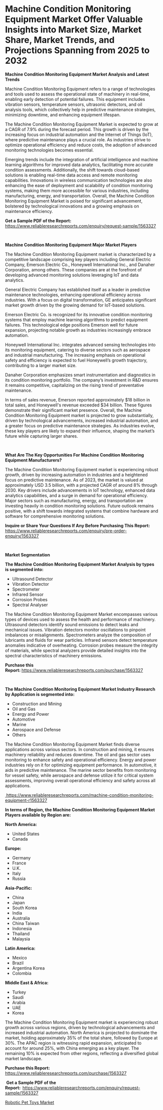 <p><h1>Machine Condition Monitoring Equipment Market Offer Valuable Insights into Market Size, Market Share, Market Trends, and Projections Spanning from 2025 to 2032</h1></p><p><strong>Machine Condition Monitoring Equipment Market Analysis and Latest Trends</strong></p>
<p><p>Machine Condition Monitoring Equipment refers to a range of technologies and tools used to assess the operational state of machinery in real-time, enabling early detection of potential failures. This equipment includes vibration sensors, temperature sensors, ultrasonic detectors, and oil analysis tools, which collectively help in predictive maintenance strategies, minimizing downtime, and enhancing equipment lifespan.</p><p>The Machine Condition Monitoring Equipment Market is expected to grow at a CAGR of 7.9% during the forecast period. This growth is driven by the increasing focus on industrial automation and the Internet of Things (IoT), where predictive maintenance plays a crucial role. As industries strive to optimize operational efficiency and reduce costs, the adoption of advanced monitoring technologies becomes essential.</p><p>Emerging trends include the integration of artificial intelligence and machine learning algorithms for improved data analytics, facilitating more accurate condition assessments. Additionally, the shift towards cloud-based solutions is enabling real-time data access and remote monitoring capabilities. Innovations in wireless communication technologies are also enhancing the ease of deployment and scalability of condition monitoring systems, making them more accessible for various industries, including manufacturing, energy, and transportation. Overall, the Machine Condition Monitoring Equipment Market is poised for significant advancement, bolstered by technological innovations and a growing emphasis on maintenance efficiency.</p></p>
<p><strong>Get a Sample PDF of the Report:&nbsp;</strong> <a href="https://www.reliableresearchreports.com/enquiry/request-sample/1563327?utm_campaign=2487&utm_medium=2&utm_source=Github&utm_content=ia&utm_term=11042025&utm_id=machine-condition-monitoring-equipment">https://www.reliableresearchreports.com/enquiry/request-sample/1563327</a></p>
<p>&nbsp;</p>
<p><strong>Machine Condition Monitoring Equipment Major Market Players</strong></p>
<p><p>The Machine Condition Monitoring Equipment market is characterized by a competitive landscape comprising key players including General Electric Company, Emerson Electric Co., Honeywell International Inc., and Danaher Corporation, among others. These companies are at the forefront of developing advanced monitoring solutions leveraging IoT and data analytics.</p><p>General Electric Company has established itself as a leader in predictive maintenance technologies, enhancing operational efficiency across industries. With a focus on digital transformation, GE anticipates significant market growth driven by the growing demand for IoT-based solutions.</p><p>Emerson Electric Co. is recognized for its innovative condition monitoring systems that employ machine learning algorithms to predict equipment failures. This technological edge positions Emerson well for future expansion, projecting notable growth as industries increasingly embrace automation.</p><p>Honeywell International Inc. integrates advanced sensing technologies into its monitoring equipment, catering to diverse sectors such as aerospace and industrial manufacturing. The increasing emphasis on operational safety and efficiency is expected to fuel Honeywell’s growth trajectory, contributing to a larger market size.</p><p>Danaher Corporation emphasizes smart instrumentation and diagnostics in its condition monitoring portfolio. The company’s investment in R&D ensures it remains competitive, capitalizing on the rising trend of preventative maintenance.</p><p>In terms of sales revenue, Emerson reported approximately $18 billion in total sales, and Honeywell's revenue exceeded $34 billion. These figures demonstrate their significant market presence. Overall, the Machine Condition Monitoring Equipment market is projected to grow substantially, driven by technological advancements, increased industrial automation, and a greater focus on predictive maintenance strategies. As industries evolve, these key players are likely to expand their influence, shaping the market’s future while capturing larger shares.</p></p>
<p>&nbsp;</p>
<p><strong>What Are The Key Opportunities For Machine Condition Monitoring Equipment Manufacturers?</strong></p>
<p><p>The Machine Condition Monitoring Equipment market is experiencing robust growth, driven by increasing automation in industries and a heightened focus on predictive maintenance. As of 2023, the market is valued at approximately USD 3.5 billion, with a projected CAGR of around 8% through 2030. Key drivers include advancements in IoT technology, enhanced data analytics capabilities, and a surge in demand for operational efficiency. Major sectors such as manufacturing, energy, and transportation are investing heavily in condition monitoring solutions. Future outlook remains positive, with a shift towards integrated systems that combine hardware and software for comprehensive monitoring solutions.</p></p>
<p><strong>Inquire or Share Your Questions If Any Before Purchasing This Report:</strong> <a href="https://www.reliableresearchreports.com/enquiry/pre-order-enquiry/1563327?utm_campaign=2487&utm_medium=2&utm_source=Github&utm_content=ia&utm_term=11042025&utm_id=machine-condition-monitoring-equipment">https://www.reliableresearchreports.com/enquiry/pre-order-enquiry/1563327</a></p>
<p>&nbsp;</p>
<p><strong>Market Segmentation</strong></p>
<p><strong>The Machine Condition Monitoring Equipment Market Analysis by types is segmented into:</strong></p>
<p><ul><li>Ultrasound Detector</li><li>Vibration Detector</li><li>Spectrometer</li><li>Infrared Sensor</li><li>Corrosion Probes</li><li>Spectral Analyser</li></ul></p>
<p><p>The Machine Condition Monitoring Equipment Market encompasses various types of devices used to assess the health and performance of machinery. Ultrasound detectors identify sound emissions to detect leaks and mechanical issues. Vibration detectors monitor oscillations to pinpoint imbalances or misalignments. Spectrometers analyze the composition of lubricants and fluids for wear particles. Infrared sensors detect temperature anomalies indicative of overheating. Corrosion probes measure the integrity of materials, while spectral analyzers provide detailed insights into the spectral characteristics of machinery emissions.</p></p>
<p><strong>Purchase this Report:&nbsp;</strong><a href="https://www.reliableresearchreports.com/purchase/1563327?utm_campaign=2487&utm_medium=2&utm_source=Github&utm_content=ia&utm_term=11042025&utm_id=machine-condition-monitoring-equipment">https://www.reliableresearchreports.com/purchase/1563327</a></p>
<p>&nbsp;</p>
<p><strong>The Machine Condition Monitoring Equipment Market Industry Research by Application is segmented into:</strong></p>
<p><ul><li>Construction and Mining</li><li>Oil and Gas</li><li>Energy and Power</li><li>Automotive</li><li>Marine</li><li>Aerospace and Defense</li><li>Others</li></ul></p>
<p><p>The Machine Condition Monitoring Equipment Market finds diverse applications across various sectors. In construction and mining, it ensures machinery reliability and reduces downtime. The oil and gas sector uses monitoring to enhance safety and operational efficiency. Energy and power industries rely on it for optimizing equipment performance. In automotive, it aids in predictive maintenance. The marine sector benefits from monitoring for vessel safety, while aerospace and defense utilize it for critical system assessments, improving overall operational efficiency and safety across all applications.</p></p>
<p><a href="https://www.reliableresearchreports.com/machine-condition-monitoring-equipment-r1563327?utm_campaign=2487&utm_medium=2&utm_source=Github&utm_content=ia&utm_term=11042025&utm_id=machine-condition-monitoring-equipment">&nbsp;https://www.reliableresearchreports.com/machine-condition-monitoring-equipment-r1563327</a></p>
<p><strong>In terms of Region, the Machine Condition Monitoring Equipment Market Players available by Region are:</strong></p>
<p>
    <p> <strong> North America: </strong>
        <ul>
            <li>United States</li>
            <li>Canada</li>
        </ul>
        </p> 
    <p> <strong> Europe: </strong>
        <ul>
            <li>Germany</li>
            <li>France</li>
            <li>U.K.</li>
            <li>Italy</li>
            <li>Russia</li>
        </ul>
        </p> 
    <p> <strong> Asia-Pacific: </strong>
        <ul>
            <li>China</li>
            <li>Japan</li>
            <li>South Korea</li>
            <li>India</li>
            <li>Australia</li>
            <li>China Taiwan</li>
            <li>Indonesia</li>
            <li>Thailand</li>
            <li>Malaysia</li>
        </ul>
        </p> 
    <p> <strong> Latin America: </strong>
        <ul>
            <li>Mexico</li>
            <li>Brazil</li>
            <li>Argentina Korea</li>
            <li>Colombia</li>
        </ul>
        </p> 
    <p> <strong> Middle East & Africa: </strong>
        <ul>
            <li>Turkey</li>
            <li>Saudi</li>
            <li>Arabia</li>
            <li>UAE</li>
            <li>Korea</li>
        </ul>
    </p>
    </p>
<p><p>The Machine Condition Monitoring Equipment market is experiencing robust growth across various regions, driven by technological advancements and increased industrial automation. North America is projected to dominate the market, holding approximately 35% of the total share, followed by Europe at 30%. The APAC region is witnessing rapid expansion, anticipated to account for around 25%, with China emerging as a key player. The remaining 10% is expected from other regions, reflecting a diversified global market landscape.</p></p>
<p><strong>Purchase this Report: </strong><a href="https://www.reliableresearchreports.com/purchase/1563327?utm_campaign=2487&utm_medium=2&utm_source=Github&utm_content=ia&utm_term=11042025&utm_id=machine-condition-monitoring-equipment">https://www.reliableresearchreports.com/purchase/1563327</a></p>
<p>&nbsp;<strong>Get a Sample PDF of the Report:&nbsp;&nbsp;</strong><a href="https://www.reliableresearchreports.com/enquiry/request-sample/1563327?utm_campaign=2487&utm_medium=2&utm_source=Github&utm_content=ia&utm_term=11042025&utm_id=machine-condition-monitoring-equipment">https://www.reliableresearchreports.com/enquiry/request-sample/1563327</a></p>
<p><strong></strong></p>
<p><p><a href="https://github.com/gummaarmel83/Market-Research-Report-List-1/blob/main/robotic-pet-toys-market.md?utm_campaign=2487&utm_medium=2&utm_source=Github&utm_content=ia&utm_term=11042025&utm_id=machine-condition-monitoring-equipment">Robotic Pet Toys Market</a></p></p>